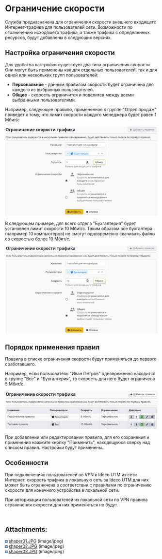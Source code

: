 # Ограничение скорости

Служба предназначена для ограничения скорости внешнего входящего
Интернет-трафика для пользователей сети. Возможности по
ограничению исходящего трафика, а также трафика с определенных
ресурсов, будут добавлены в следующих версиях.

## Настройка ограничения скорости

Для удобства настройки существует два типа ограничения скорости. Они
могут быть применены как для отдельных пользователей, так и для
одной или нескольких групп пользователей:

  - **Персональное** - данным правилом скорость будет ограничена для
    каждого из выбранных пользователей.
  - **Общее** - скорость ограничится и поделится между всеми выбранными
    пользователями.

Например, следующее правило, примененное к группе "Отдел продаж"
приведет к тому, что лимит скорости каждого менеджера будет
равен 1 Мбит/с

![](attachments/1703981/6586419.jpg)

В следующем примере, для всего отдела "Бухгалтерия" будет установлен
лимит скорости 10 Мбит/с. Таким образом все бухгалтера (например 10
компьютеров) не смогут одновременно скачивать файлы со скоростью более
10 Мбит/с.

![](attachments/1703981/6586420.jpg)

## Порядок применения правил

Правила в списке ограничения скорости будут применяться до первого
сработавшего.

Например, если пользователь "Иван Петров" одновременно находится в
группе "Все" и "Бухгалтерия", то скорость для него будет
ограничена 5 Мбит/с.

![](attachments/1703981/6586421.jpg)

При добавлении или редактировании правила, для его сохранения и
применения нажмите кнопку "Применить", находящуюся сверху над
списком правил. Настройки будут применены.

## Особенности

При подключениях пользователей по VPN к Ideco UTM из сети Интернет,
скорость трафика в локальную сеть за Ideco UTM для них может быть
ограничена в соответствии с правилами по ограничению скорости для
конечного устройства в локальной сети.

При авторизации пользователей из локальной сети по VPN правила
ограничения скорости для них применяться не будут.

 

<div class="pageSectionHeader">

## Attachments:

</div>

<div class="greybox" data-align="left">

![](images/icons/bullet_blue.gif)
[shaper01.JPG](attachments/1703981/6586419.jpg) (image/jpeg)  
![](images/icons/bullet_blue.gif)
[shaper02.JPG](attachments/1703981/6586420.jpg) (image/jpeg)  
![](images/icons/bullet_blue.gif)
[shaper03.JPG](attachments/1703981/6586421.jpg) (image/jpeg)  

</div>
